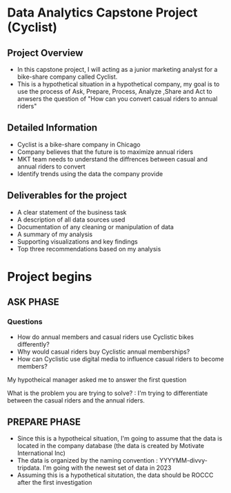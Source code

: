 # Data Analytics Capstone Project (Cyclist)

## Project Overview
* In this capstone project, I will acting as a junior marketing analyst for a bike-share company called Cyclist.
* This is a hypothetical situation in a hypothetical company, my goal is to use the process of Ask, Prepare, Process, Analyze ,Share and Act to anwsers the question of "How can you convert casual riders to annual riders"

##  Detailed Information
* Cyclist is a bike-share company in Chicago
* Company believes that the future is to maximize annual riders
* MKT team needs to understand the diffrences between casual and annual riders to convert
* Identify trends using the data the company provide

## Deliverables for the project
* A clear statement of the business task
* A description of all data sources used
* Documentation of any cleaning or manipulation of data
* A summary of my analysis
* Supporting visualizations and key findings
* Top three recommendations based on my analysis

# Project begins

## ASK PHASE

### Questions
* How do annual members and casual riders use Cyclistic bikes differently?
* Why would casual riders buy Cyclistic annual memberships?
* How can Cyclistic use digital media to influence casual riders to become members?

My hypotheical manager asked me to answer the first question

What is the problem you are trying to solve? : I'm trying to differentiate between the casual riders and the annual riders.

## PREPARE PHASE
* Since this is a hypotheical situation, I'm going to assume that the data is located in the company database (the data is created by Motivate International Inc)
* The data is organized by the naming convention : YYYYMM-divvy-tripdata. I'm going with the newest set of data in 2023
* Assuming this is a hypothetical situtation, the data should be ROCCC after the first investigation
